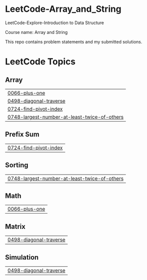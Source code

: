 # LeetCode-Array_and_String
LeetCode-Explore-Introduction to Data Structure

Course name: Array and String

This repo contains problem statements and my submitted solutions.

<!---LeetCode Topics Start-->
# LeetCode Topics
## Array
|  |
| ------- |
| [0066-plus-one](https://github.com/SOHAM2099/LeetCode-Array_and_String/tree/master/0066-plus-one) |
| [0498-diagonal-traverse](https://github.com/SOHAM2099/LeetCode-Array_and_String/tree/master/0498-diagonal-traverse) |
| [0724-find-pivot-index](https://github.com/SOHAM2099/LeetCode-Array_and_String/tree/master/0724-find-pivot-index) |
| [0748-largest-number-at-least-twice-of-others](https://github.com/SOHAM2099/LeetCode-Array_and_String/tree/master/0748-largest-number-at-least-twice-of-others) |
## Prefix Sum
|  |
| ------- |
| [0724-find-pivot-index](https://github.com/SOHAM2099/LeetCode-Array_and_String/tree/master/0724-find-pivot-index) |
## Sorting
|  |
| ------- |
| [0748-largest-number-at-least-twice-of-others](https://github.com/SOHAM2099/LeetCode-Array_and_String/tree/master/0748-largest-number-at-least-twice-of-others) |
## Math
|  |
| ------- |
| [0066-plus-one](https://github.com/SOHAM2099/LeetCode-Array_and_String/tree/master/0066-plus-one) |
## Matrix
|  |
| ------- |
| [0498-diagonal-traverse](https://github.com/SOHAM2099/LeetCode-Array_and_String/tree/master/0498-diagonal-traverse) |
## Simulation
|  |
| ------- |
| [0498-diagonal-traverse](https://github.com/SOHAM2099/LeetCode-Array_and_String/tree/master/0498-diagonal-traverse) |
<!---LeetCode Topics End-->